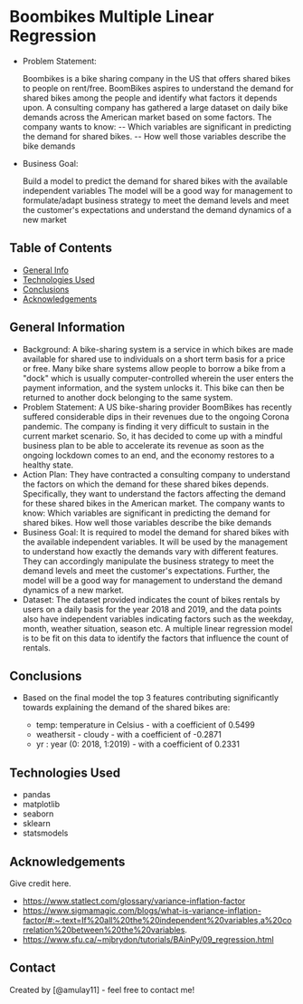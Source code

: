# Boombikes Multiple Linear Regression
- Problem Statement:

    Boombikes is a bike sharing company in the US that offers shared bikes to people on rent/free.
    BoomBikes aspires to understand the demand for shared bikes among the people and identify what factors it depends upon.
    A consulting company has gathered a large dataset on daily bike demands across the American market based on some factors.
    The company wants to know: 
    -- Which variables are significant in predicting the demand for shared bikes. 
    -- How well those variables describe the bike demands

- Business Goal:

    Build a model to predict the demand for shared bikes with the available independent variables
    The model will be a good way for management to formulate/adapt business strategy to meet the demand levels and meet the customer's expectations and understand the demand dynamics of a new market


## Table of Contents
* [General Info](#general-information)
* [Technologies Used](#technologies-used)
* [Conclusions](#conclusions)
* [Acknowledgements](#acknowledgements)


## General Information
- Background: A bike-sharing system is a service in which bikes are made available for shared use to individuals on a short term basis for a price or free. Many bike share systems allow people to borrow a bike from a "dock" which is usually computer-controlled wherein the user enters the payment information, and the system unlocks it. This bike can then be returned to another dock belonging to the same system.
- Problem Statement: A US bike-sharing provider BoomBikes has recently suffered considerable dips in their revenues due to the ongoing Corona pandemic. The company is finding it very difficult to sustain in the current market scenario. So, it has decided to come up with a mindful business plan to be able to accelerate its revenue as soon as the ongoing lockdown comes to an end, and the economy restores to a healthy state. 
- Action Plan: They have contracted a consulting company to understand the factors on which the demand for these shared bikes depends. Specifically, they want to understand the factors affecting the demand for these shared bikes in the American market. The company wants to know:
    Which variables are significant in predicting the demand for shared bikes.
    How well those variables describe the bike demands
- Business Goal: It is required to model the demand for shared bikes with the available independent variables. It will be used by the management to understand how exactly the demands vary with different features. They can accordingly manipulate the business strategy to meet the demand levels and meet the customer's expectations. Further, the model will be a good way for management to understand the demand dynamics of a new market. 
- Dataset: The dataset provided indicates the count of bikes rentals by users on a daily basis for the year 2018 and 2019, and the data points also have independent variables indicating factors such as the weekday, month, weather situation, season etc. A multiple linear regression model is to be fit on this data to identify the factors that influence the count of rentals.


## Conclusions
- Based on the final model the top 3 features contributing significantly towards explaining the demand of the shared bikes are:

    - temp: temperature in Celsius - with a coefficient of 0.5499
    - weathersit - cloudy - with a coefficient of -0.2871
    - yr : year (0: 2018, 1:2019) - with a coefficient of 0.2331



## Technologies Used
- pandas
- matplotlib
- seaborn
- sklearn
- statsmodels


## Acknowledgements
Give credit here.
- https://www.statlect.com/glossary/variance-inflation-factor
- https://www.sigmamagic.com/blogs/what-is-variance-inflation-factor/#:~:text=If%20all%20the%20independent%20variables,a%20correlation%20between%20the%20variables.
- https://www.sfu.ca/~mjbrydon/tutorials/BAinPy/09_regression.html


## Contact
Created by [@amulay11] - feel free to contact me!